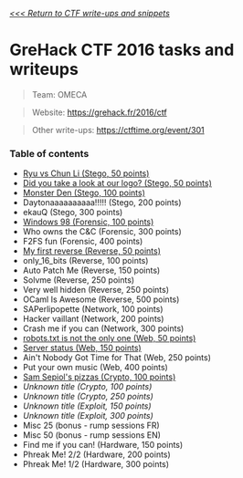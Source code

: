_[<<< Return to CTF write-ups and snippets](https://github.com/nbrisset/CTF)_

# GreHack CTF 2016 tasks and writeups

> Team: OMECA

> Website: https://grehack.fr/2016/ctf

> Other write-ups: https://ctftime.org/event/301

### Table of contents

* [Ryu vs Chun Li (Stego, 50 points)](ryu-vs-chun-li-50)
* [Did you take a look at our logo? (Stego, 50 points)](logo-50)
* [Monster Den (Stego, 100 points)](monster-den-100)
* Daytonaaaaaaaaaa!!!!! (Stego, 200 points)
* ekauQ (Stego, 300 points)
* [Windows 98 (Forensic, 100 points)](windows-98-100)
* Who owns the C&C (Forensic, 300 points)
* F2FS fun (Forensic, 400 points)
* [My first reverse (Reverse, 50 points)](my-first-reverse-50)
* only_16_bits (Reverse, 100 points)
* Auto Patch Me (Reverse, 150 points)
* Solvme (Reverse, 250 points)
* Very well hidden (Reverse, 250 points)
* OCaml Is Awesome (Reverse, 500 points)
* SAPerlipopette (Network, 100 points)
* Hacker vaillant (Network, 200 points)
* Crash me if you can (Network, 300 points)
* [robots.txt is not the only one (Web, 50 points)](robots.txt-50)
* [Server status (Web, 150 points)](server-status-150)
* Ain't Nobody Got Time for That (Web, 250 points)
* Put your own music (Web, 400 points)
* [Sam Sepiol's pizzas (Crypto, 100 points)](sam-sepiol-pizzas-100)
* *Unknown title (Crypto, 100 points)*
* *Unknown title (Crypto, 250 points)*
* *Unknown title (Exploit, 150 points)*
* *Unknown title (Exploit, 300 points)*
* Misc 25 (bonus - rump sessions FR)
* Misc 50 (bonus - rump sessions EN)
* Find me if you can! (Hardware, 150 points)
* Phreak Me! 2/2 (Hardware, 200 points)
* Phreak Me! 1/2 (Hardware, 300 points)

